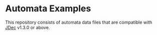 # Automata Examples

This repository consists of automata data files that are compatible with
[JDec](https://github.com/Summer2023SHY/Automata) v1.3.0 or above.
